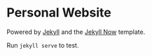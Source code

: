 # Personal Website

Powered by [Jekyll](https://jekyllrb.com/) and the [Jekyll Now](https://www.jekyllnow.com/) template.

Run `jekyll serve` to test.
